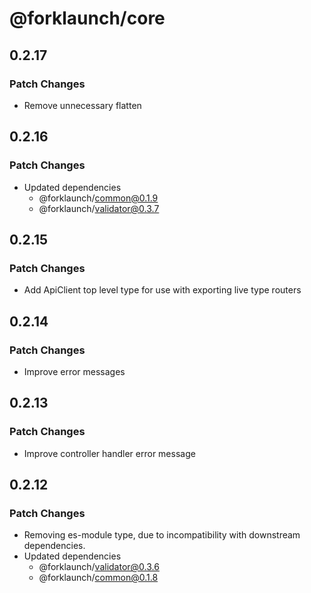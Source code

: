 # @forklaunch/core

## 0.2.17

### Patch Changes

- Remove unnecessary flatten

## 0.2.16

### Patch Changes

- Updated dependencies
  - @forklaunch/common@0.1.9
  - @forklaunch/validator@0.3.7

## 0.2.15

### Patch Changes

- Add ApiClient top level type for use with exporting live type routers

## 0.2.14

### Patch Changes

- Improve error messages

## 0.2.13

### Patch Changes

- Improve controller handler error message

## 0.2.12

### Patch Changes

- Removing es-module type, due to incompatibility with downstream dependencies.
- Updated dependencies
  - @forklaunch/validator@0.3.6
  - @forklaunch/common@0.1.8
